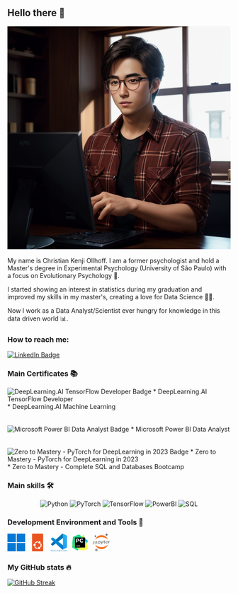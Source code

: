 ## Hello there 👋

![alt text](img.png)

My name is Christian Kenji Ollhoff. I am a former psychologist and hold a Master's degree in Experimental Psychology (University of São Paulo) with a focus on Evolutionary Psychology 🐒.

I started showing an interest in statistics during my graduation and improved my skills in my master's, creating a love for Data Science 👨‍💻.

Now I work as a Data Analyst/Scientist ever hungry for knowledge in this data driven world 📊.

### How to reach me:
<div id="linkedin">
  <a href="https://www.linkedin.com/in/christian-ollhoff-484855231">
    <img src="https://img.shields.io/badge/LinkedIn-blue?style=plastic&logo=linkedin&logoColor=white" alt="LinkedIn Badge"/>
  </a>
</div>


### Main Certificates 📚
<img src="https://dl-staging-website.ghost.io/content/images/2021/04/LogoFiles_DeepLearning_PrimaryLogo.png" title=DeepLearning.AITensorFlowDeveloper alt="DeepLearning.AI TensorFlow Developer Badge" width="120" height="40"/>
* DeepLearning.AI TensorFlow Developer
<br>
* DeepLearning.AI Machine Learning
<br>
<br>
<br>
<img src="https://logohistory.net/wp-content/uploads/2023/05/Power-BI-Logo.png" title="MicrisoftPowerBI" alt="Microsoft Power BI Data Analyst Badge" width="60" height="40"/>
* Microsoft Power BI Data Analyst
<br>
<br>
<br>
<img src="https://dev.mrdbourke.com/tensorflow-deep-learning/assets/misc-ztm-logo.png" title="ZeroToMasteryPyTorch" alt="Zero to Mastery - PyTorch for DeepLearning in 2023 Badge" width="30" height="40"/>
* Zero to Mastery - PyTorch for DeepLearning in 2023
<br>
* Zero to Mastery - Complete SQL and Databases Bootcamp

### Main skills :hammer_and_wrench:
<div id="badges" align="center">
    <img src="https://img.shields.io/badge/Python-blue?style=flat&logo=python&logoColor=yellow" alt="Python"/>
    <img src="https://img.shields.io/badge/PyTorch-brown?style=flat&logo=pytorch&logoColor=orange" alt="PyTorch"/>
    <img src="https://img.shields.io/badge/TensorFlow-goldenrod?style=flat&logo=tensorflow&logoColor=chocolate" alt="TensorFlow"/>
    <img src="https://img.shields.io/badge/PowerBI-darkgreen?style=flat&logo=powerbi&logoColor=yellow" alt="PowerBI"/>
    <img src="https://img.shields.io/badge/SQL-aqua?style=flat" alt="SQL"/>
</div>

### Development Environment and Tools 👷

<div>
  <img src="https://github.com/devicons/devicon/blob/master/icons/windows11/windows11-original.svg" title="Windows" alt="Windows" width="40" height="40"/>&nbsp;
  <img src="https://github.com/devicons/devicon/blob/master/icons/ubuntu/ubuntu-original.svg" title="Ubuntu" alt="Ubuntu" width="40" height="40"/>&nbsp;
  <img src="https://github.com/devicons/devicon/blob/master/icons/vscode/vscode-original-wordmark.svg" title="vscode" alt="vscode" width="40" height="40"/>&nbsp;
  <img src="https://github.com/devicons/devicon/blob/master/icons/pycharm/pycharm-original.svg" title="PyCharm" alt="PyCharm" width="40" height="40"/>&nbsp;
  <img src="https://github.com/devicons/devicon/blob/master/icons/jupyter/jupyter-original-wordmark.svg" title="Jupyter" alt="Jupyter" width="40" height="40"/>&nbsp;
</div>

### My GitHub stats 🔥
[![GitHub Streak](https://github-readme-streak-stats.herokuapp.com?user=ds-kenwatanabe&theme=highcontrast&mode=weekly&card_width=512)](https://git.io/streak-stats)
